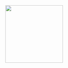 <img height="180em" src="https://github-readme-stats.vercel.app/api?username=Vinicius-Vguard_icons=true&hide_border=true&&count_private=true&include_all_commits=true" />
